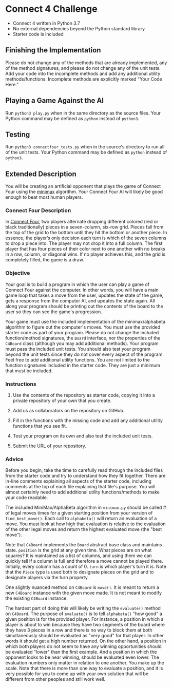 # Connect 4 Challenge
- Connect 4 written in Python 3.7
- No external dependencies beyond the Python standard library
- Starter code is included

## Finishing the Implementation
Please do not change any of the methods that are already implemented, any of the method signatures, and please do not change any of the unit tests. Add your code into the incomplete methods and add any additional utility methods/functions. Incomplete methods are explicitly marked "Your Code Here."

## Playing a Game Against the AI

Run `python3 play.py` when in the same directory as the source files. Your Python command may be defined as `python` instead of `python3`.

## Testing
Run `python3 connectfour_tests.py` when in the source's directory to run all of the unit tests. Your Python command may be defined as `python` instead of `python3`.

## Extended Description
You will be creating an artificial opponent that plays the game of Connect Four using the [minimax](https://en.wikipedia.org/wiki/Minimax) algorithm. Your Connect Four AI will likely be good enough to beat most human players.

### Connect Four Description

In [Connect Four](https://en.wikipedia.org/wiki/Connect_Four), two players alternate dropping different colored (red or black traditionally) pieces in a seven-column, six-row grid. Pieces fall from the top of the grid to the bottom until they hit the bottom or another piece. In essence, the player’s only decision each turn is which of the seven columns to drop a piece into. The player may not drop it into a full column. The first player that has four pieces of their color next to one another with no breaks in a row, column, or diagonal wins. If no player achieves this, and the grid is completely filled, the game is a draw.

### Objective

Your goal is to build a program in which the user can play a game of Connect Four against the computer. In other words, you will have a main game loop that takes a move from the user, updates the state of the game, gets a response from the computer AI, and updates the state again. All along your program should be printing out the contents of the board to the user so they can see the game's progression.

Your game must use the included implementation of the minimax/alphabeta algorithm to figure out the computer's moves. You must use the provided starter code as part of your program. Please do not change the included function/method signatures, the `Board` interface, nor the properties of the `C4Board` class (although you may add additional methods). Your program must pass the included unit tests. You should also test your program beyond the unit tests since they do not cover every aspect of the program. Feel free to add additional utility functions. You are not limited to the function signatures included in the starter code. They are just a minimum that must be included.

### Instructions

1. Use the contents of the repository as starter code, copying it into a private repository of your own that you create.

2. Add us as collaborators on the repository on GitHub.

3. Fill in the functions with the missing code and add any additional utility functions that you see fit.

4. Test your program on its own and also test the included unit tests.

5. Submit the URL of your repository.

### Advice

Before you begin, take the time to carefully read through the included files from the starter code and try to understand how they fit together. There are in-line comments explaining all aspects of the starter code, including comments at the top of each file explaining that file's purpose. You will almost certainly need to add additional utility functions/methods to make your code readable. 

The included MiniMax/AlphaBeta algorithm in `minimax.py` should be called # of legal moves times for a given starting position from your version of `find_best_move()`. Each call to `alphabeta()` will return an evaluation of a move. You must look at how high that evaluation is relative to the evaluation of the other legal moves and return the highest evaluated move (the "best move"). 

Note that `C4Board` implements the `Board` abstract base class and maintains  state. `position` is the grid at any given time. What pieces are on what squares? It is maintained as a list of columns, and using them we can quickly tell if a column is full and therefore a move cannot be played there. Initially, every column has a count of 0. `turn` is which player's turn it is. Note that the `Piece` type is used both to designate pieces on the grid and to designate players via the turn property.

One slightly nuanced method on `C4Board` is `move()`. It is meant to return a new `C4Board` instance with the given move made. It is not meant to modify the existing `C4Board` instance.

The hardest part of doing this will likely be writing the `evaluate()` method on `C4Board`. The purpose of `evaluate()` is to tell `alphabeta()` "how good" a given position is for the provided player. For instance, a position in which a player is about to win because they have two segments of the board where they have 3 pieces in a row and there is no way to block them at both simultaneously should be evaluated as "very good" for that player. In other words it should get a high number returned. On the other hand, a position in which both players do not seem to have any winning opportunities should be evaluated "lower" than the first example. And a position in which the opponent looks to be near winning, should be evaluated even lower. The evaluation numbers only matter in relation to one another. You make up the scale. Note that there is more than one way to evaluate a position, and it is very possible for you to come up with your own solution that will be different from other peoples and still work well.
